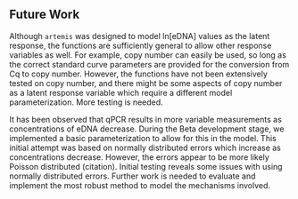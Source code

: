## Future Work

Although `artemis` was designed to model ln[eDNA] values as the latent
response, the functions are sufficiently general to allow other
response variables as well. For example, copy number can easily be
used, so long as the correct standard curve parameters are
provided for the conversion from Cq to copy number. However, the
functions have not been extensively tested on copy number, and there
might be some aspects of copy number as a latent response variable
which require a different model parameterization. More testing is
needed. 

It has been observed that qPCR results in more variable measurements
as concentrations of eDNA decrease. During the Beta development
stage, we implemented a basic parameterization to allow for this in
the model. This initial attempt was based on normally distributed
errors which increase as concentrations decrease. However, the errors
appear to be more likely Poisson distributed (citation). Initial
testing reveals some issues with using normally distributed errors.
Further work is needed to evaluate and implement the most robust
method to model the mechanisms involved.
